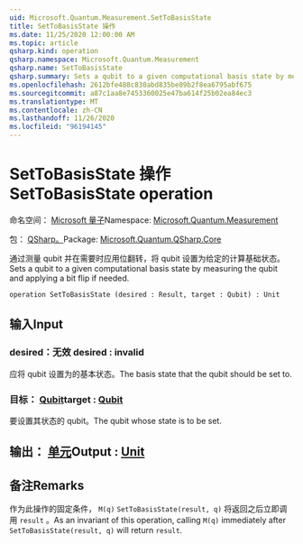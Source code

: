 ```yaml
---
uid: Microsoft.Quantum.Measurement.SetToBasisState
title: SetToBasisState 操作
ms.date: 11/25/2020 12:00:00 AM
ms.topic: article
qsharp.kind: operation
qsharp.namespace: Microsoft.Quantum.Measurement
qsharp.name: SetToBasisState
qsharp.summary: Sets a qubit to a given computational basis state by measuring the qubit and applying a bit flip if needed.
ms.openlocfilehash: 2612bfe488c830abd835be89b2f8ea6795abf675
ms.sourcegitcommit: a87c1aa8e7453360025e47ba614f25b02ea84ec3
ms.translationtype: MT
ms.contentlocale: zh-CN
ms.lasthandoff: 11/26/2020
ms.locfileid: "96194145"
---
```

# <a name="settobasisstate-operation"></a><span data-ttu-id="e90ef-102">SetToBasisState 操作</span><span class="sxs-lookup"><span data-stu-id="e90ef-102">SetToBasisState operation</span></span>

<span data-ttu-id="e90ef-103">命名空间： [Microsoft 量子](xref:Microsoft.Quantum.Measurement)</span><span class="sxs-lookup"><span data-stu-id="e90ef-103">Namespace: [Microsoft.Quantum.Measurement](xref:Microsoft.Quantum.Measurement)</span></span>

<span data-ttu-id="e90ef-104">包： [QSharp。](https://nuget.org/packages/Microsoft.Quantum.QSharp.Core)</span><span class="sxs-lookup"><span data-stu-id="e90ef-104">Package: [Microsoft.Quantum.QSharp.Core](https://nuget.org/packages/Microsoft.Quantum.QSharp.Core)</span></span>


<span data-ttu-id="e90ef-105">通过测量 qubit 并在需要时应用位翻转，将 qubit 设置为给定的计算基础状态。</span><span class="sxs-lookup"><span data-stu-id="e90ef-105">Sets a qubit to a given computational basis state by measuring the qubit and applying a bit flip if needed.</span></span>

```qsharp
operation SetToBasisState (desired : Result, target : Qubit) : Unit
```


## <a name="input"></a><span data-ttu-id="e90ef-106">输入</span><span class="sxs-lookup"><span data-stu-id="e90ef-106">Input</span></span>

### <a name="desired--__invalidresult__"></a><span data-ttu-id="e90ef-107">desired：__无效 <Result>__</span><span class="sxs-lookup"><span data-stu-id="e90ef-107">desired : __invalid<Result>__</span></span>

<span data-ttu-id="e90ef-108">应将 qubit 设置为的基本状态。</span><span class="sxs-lookup"><span data-stu-id="e90ef-108">The basis state that the qubit should be set to.</span></span>


### <a name="target--qubit"></a><span data-ttu-id="e90ef-109">目标： [Qubit](xref:microsoft.quantum.lang-ref.qubit)</span><span class="sxs-lookup"><span data-stu-id="e90ef-109">target : [Qubit](xref:microsoft.quantum.lang-ref.qubit)</span></span>

<span data-ttu-id="e90ef-110">要设置其状态的 qubit。</span><span class="sxs-lookup"><span data-stu-id="e90ef-110">The qubit whose state is to be set.</span></span>



## <a name="output--unit"></a><span data-ttu-id="e90ef-111">输出： [单元](xref:microsoft.quantum.lang-ref.unit)</span><span class="sxs-lookup"><span data-stu-id="e90ef-111">Output : [Unit](xref:microsoft.quantum.lang-ref.unit)</span></span>



## <a name="remarks"></a><span data-ttu-id="e90ef-112">备注</span><span class="sxs-lookup"><span data-stu-id="e90ef-112">Remarks</span></span>

<span data-ttu-id="e90ef-113">作为此操作的固定条件， `M(q)` `SetToBasisState(result, q)` 将返回之后立即调用 `result` 。</span><span class="sxs-lookup"><span data-stu-id="e90ef-113">As an invariant of this operation, calling `M(q)` immediately after `SetToBasisState(result, q)` will return `result`.</span></span>